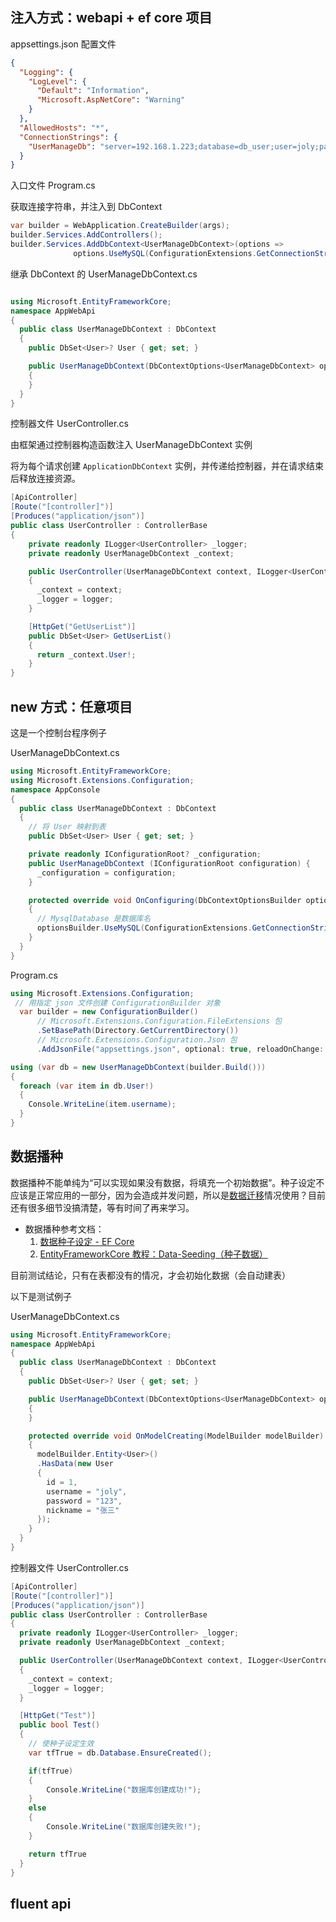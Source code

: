 ## 注入方式：webapi + ef core 项目

appsettings.json 配置文件

```json {9-11}
{
  "Logging": {
    "LogLevel": {
      "Default": "Information",
      "Microsoft.AspNetCore": "Warning"
    }
  },
  "AllowedHosts": "*",
  "ConnectionStrings": {
    "UserManageDb": "server=192.168.1.223;database=db_user;user=joly;password=123123"
  }
}
```

入口文件 Program.cs

获取连接字符串，并注入到 DbContext

```cs {3-4}
var builder = WebApplication.CreateBuilder(args);
builder.Services.AddControllers();
builder.Services.AddDbContext<UserManageDbContext>(options =>
              options.UseMySQL(ConfigurationExtensions.GetConnectionString(builder.Configuration, "UserManageDb")));
```

继承 DbContext 的 UserManageDbContext.cs

```cs

using Microsoft.EntityFrameworkCore;
namespace AppWebApi
{
  public class UserManageDbContext : DbContext
  {
    public DbSet<User>? User { get; set; }

    public UserManageDbContext(DbContextOptions<UserManageDbContext> options) : base(options)
    {
    }
  }
}
```

控制器文件 UserController.cs

由框架通过控制器构造函数注入 UserManageDbContext 实例

将为每个请求创建 `ApplicationDbContext` 实例，并传递给控制器，并在请求结束后释放连接资源。

```cs
[ApiController]
[Route("[controller]")]
[Produces("application/json")]
public class UserController : ControllerBase
{
    private readonly ILogger<UserController> _logger;
    private readonly UserManageDbContext _context;

    public UserController(UserManageDbContext context, ILogger<UserController> logger)
    {
      _context = context;
      _logger = logger;
    }

    [HttpGet("GetUserList")]
    public DbSet<User> GetUserList()
    {
      return _context.User!;
    }
}
```

## new 方式：任意项目

这是一个控制台程序例子

UserManageDbContext.cs

```cs
using Microsoft.EntityFrameworkCore;
using Microsoft.Extensions.Configuration;
namespace AppConsole
{
  public class UserManageDbContext : DbContext
  {
    // 将 User 映射到表
    public DbSet<User> User { get; set; }

    private readonly IConfigurationRoot? _configuration;
    public UserManageDbContext (IConfigurationRoot configuration) {
      _configuration = configuration;
    }

    protected override void OnConfiguring(DbContextOptionsBuilder optionsBuilder)
    {
      // MysqlDatabase 是数据库名
      optionsBuilder.UseMySQL(ConfigurationExtensions.GetConnectionString(_configuration!, "MysqlDatabase")!);
    }
  }
}

```

Program.cs

```cs
using Microsoft.Extensions.Configuration;
 // 用指定 json 文件创建 ConfigurationBuilder 对象
  var builder = new ConfigurationBuilder()
      // Microsoft.Extensions.Configuration.FileExtensions 包
      .SetBasePath(Directory.GetCurrentDirectory())
      // Microsoft.Extensions.Configuration.Json 包
      .AddJsonFile("appsettings.json", optional: true, reloadOnChange: true);

using (var db = new UserManageDbContext(builder.Build()))
{
  foreach (var item in db.User!)
  {
    Console.WriteLine(item.username);
  }
}
```

## 数据播种

数据播种不能单纯为“可以实现如果没有数据，将填充一个初始数据”。种子设定不应该是正常应用的一部分，因为会造成并发问题，所以是[数据迁移](https://learn.microsoft.com/zh-cn/ef/core/managing-schemas/migrations/managing?source=recommendations&tabs=dotnet-core-cli)情况使用？目前还有很多细节没搞清楚，等有时间了再来学习。

- 数据播种参考文档：
  1. [数据种子设定 - EF Core](https://learn.microsoft.com/zh-cn/ef/core/modeling/data-seeding)
  2. [EntityFrameworkCore 教程：Data-Seeding（种子数据）](https://www.cnblogs.com/dotnet261010/p/12359695.html)

目前测试结论，只有在表都没有的情况，才会初始化数据（会自动建表）

以下是测试例子

UserManageDbContext.cs

```cs
using Microsoft.EntityFrameworkCore;
namespace AppWebApi
{
  public class UserManageDbContext : DbContext
  {
    public DbSet<User>? User { get; set; }

    public UserManageDbContext(DbContextOptions<UserManageDbContext> options) : base(options)
    {
    }

    protected override void OnModelCreating(ModelBuilder modelBuilder)
    {
      modelBuilder.Entity<User>()
      .HasData(new User
      {
        id = 1,
        username = "joly",
        password = "123",
        nickname = "张三"
      });
    }
  }
}
```

控制器文件 UserController.cs

```cs
[ApiController]
[Route("[controller]")]
[Produces("application/json")]
public class UserController : ControllerBase
{
  private readonly ILogger<UserController> _logger;
  private readonly UserManageDbContext _context;

  public UserController(UserManageDbContext context, ILogger<UserController> logger)
  {
    _context = context;
    _logger = logger;
  }

  [HttpGet("Test")]
  public bool Test()
  {
    // 使种子设定生效
    var tfTrue = db.Database.EnsureCreated();

    if(tfTrue)
    {
        Console.WriteLine("数据库创建成功!");
    }
    else
    {
        Console.WriteLine("数据库创建失败!");
    }

    return tfTrue
  }
}
```

## fluent api
